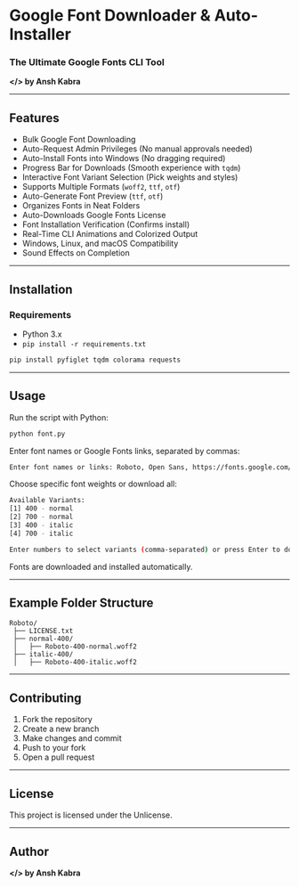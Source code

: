 # **Google Font Downloader & Auto-Installer**  
### **The Ultimate Google Fonts CLI Tool**  
**</> by Ansh Kabra**  

---

## **Features**  

- Bulk Google Font Downloading  
- Auto-Request Admin Privileges (No manual approvals needed)  
- Auto-Install Fonts into Windows (No dragging required)  
- Progress Bar for Downloads (Smooth experience with `tqdm`)  
- Interactive Font Variant Selection (Pick weights and styles)  
- Supports Multiple Formats (`woff2`, `ttf`, `otf`)  
- Auto-Generate Font Preview (`ttf`, `otf`)  
- Organizes Fonts in Neat Folders  
- Auto-Downloads Google Fonts License  
- Font Installation Verification (Confirms install)  
- Real-Time CLI Animations and Colorized Output  
- Windows, Linux, and macOS Compatibility  
- Sound Effects on Completion  

---

## **Installation**  

### **Requirements**  

- Python 3.x  
- `pip install -r requirements.txt`  

```sh
pip install pyfiglet tqdm colorama requests
```

---

## **Usage**  

Run the script with Python:  

```sh
python font.py
```

Enter font names or Google Fonts links, separated by commas:  

```sh
Enter font names or links: Roboto, Open Sans, https://fonts.google.com/specimen/JetBrains+Mono
```

Choose specific font weights or download all:  

```sh
Available Variants:
[1] 400 - normal  
[2] 700 - normal  
[3] 400 - italic  
[4] 700 - italic  

Enter numbers to select variants (comma-separated) or press Enter to download all: 1,3
```

Fonts are downloaded and installed automatically.  

---

## **Example Folder Structure**  

```
Roboto/
 ├── LICENSE.txt
 ├── normal-400/
 │   ├── Roboto-400-normal.woff2
 ├── italic-400/
 │   ├── Roboto-400-italic.woff2
```

---

## **Contributing**  

1. Fork the repository  
2. Create a new branch  
3. Make changes and commit  
4. Push to your fork  
5. Open a pull request  

---

## **License**  

This project is licensed under the Unlicense.  

---

## **Author**  

**</> by Ansh Kabra**
